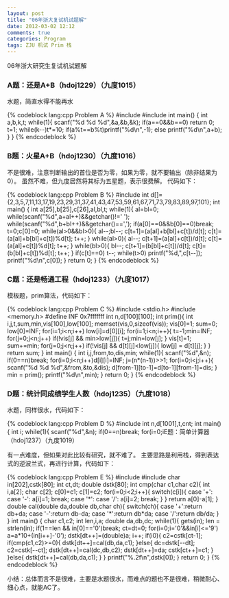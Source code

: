 ```yaml
---
layout: post
title: "06年浙大复试机试题解"
date: 2012-03-02 12:12
comments: true
categories: Program
tags: ZJU 机试 Prim 栈
---
```

<p>
06年浙大研究生复试机试题解
</p>

<h3>A题：还是A+B（hdoj1229）（九度1015）</h3>
<p>水题，简直水得不能再水</p>
{% codeblock lang:cpp Problem A %}
#include <stdio.h>
#include <string.h>
int main()
{
    int a,b,k,t;
    while(1){
        scanf("%d %d %d",&a,&b,&k);
        if(a==0&&b==0) return 0;
        t=1;
        while(k--)t*=10;
        if(a%t==b%t)printf("%d\n",-1);
        else printf("%d\n",a+b);
    }
}
{% endcodeblock %}

<!-- more -->
<h3>B题：火星A+B（hdoj1230）（九度1016）</h3>
<p>不是很难，注意判断输出的首位是否为零，如果为零，就不要输出（除非结果为0）。
虽然不难，但九度居然将其标为五星题，表示很费解。
代码如下：
</p>
{% codeblock lang:cpp Problem B %}
#include<stdio.h>
int d[]={2,3,5,7,11,13,17,19,23,29,31,37,41,43,47,53,59,61,67,71,73,79,83,89,97,101};
int main()
{
    int a[25],b[25],c[26],al,bl,t;
    while(1){
        al=bl=0;
        while(scanf("%d",a+al++)&&getchar()!=' ');
        while(scanf("%d",b+bl++)&&getchar()==',');
        if(a[0]==0&&b[0]==0)break;
        t=0;c[0]=0;
        while(al>0&&bl>0){
            al--;bl--;
            c[t+1]=(a[al]+b[bl]+c[t])/d[t];
            c[t]=(a[al]+b[bl]+c[t])%d[t];
            t++;
        }
        while(al>0){
            al--;
            c[t+1]=(a[al]+c[t])/d[t];
            c[t]=(a[al]+c[t])%d[t];
            t++;
        }
        while(bl>0){
            bl--;
            c[t+1]=(b[bl]+c[t])/d[t];
            c[t]=(b[bl]+c[t])%d[t];
            t++;
        }
        if(c[t]==0) t--;
        while(t>0)
            printf("%d,",c[t--]);
        printf("%d\n",c[0]);
    }
    return 0;
}
{% endcodeblock %}

<h3>C题：还是畅通工程（hdoj1233）（九度1017）</h3>
<p>模板题，prim算法，代码如下：</p>

{% codeblock lang:cpp Problem C %}
#include <stdio.h>
#include <memory.h>
#define INF 0x7fffffff
int n,d[100][100];
int prim(){
    int i,j,t,sum,min,vis[100],low[100];
    memset(vis,0,sizeof(vis));
    vis[0]=1;
    sum=0;
    low[0]=INF;
    for(i=1;i<n;i++) low[i]=d[0][i];
    for(i=1;i<n;i++){
        t=-1;min=INF;
        for(j=0;j<n;j++)
            if(!vis[j] && min>low[j]){
                t=j;min=low[j];
            }
        vis[t]=1;
        sum+=min;
        for(j=0;j<n;j++)
            if(!vis[j] && d[t][j]<low[j]){
                low[j] = d[t][j];
            }
    }
    return sum;
}
int main()
{
    int i,j,from,to,dis,min;
    while(1){
        scanf("%d",&n);
        if(0==n)break;
        for(i=0;i<n;i++)d[i][i]=INF;
        j=(n*(n-1))>>1;
        for(i=0;i<j;i++){
            scanf("%d %d %d",&from,&to,&dis);
            d[from-1][to-1]=d[to-1][from-1]=dis;
        }
        min = prim();
        printf("%d\n",min);
    }
    return 0;
}
{% endcodeblock %}

<h3>D题：统计同成绩学生人数（hdoj1235）（九度1018）</h3>
<p>水题，同样很水，代码如下：</p>
{% codeblock lang:cpp Problem D %}
#include <stdio.h>
int n,d[1001],t,cnt;
int main()
{
    int i;
    while(1){
        scanf("%d",&n);
        if(0==n)break;
        for(i=0;i<n;i++)
            scanf("%d",d+i);
        scanf("%d",&t);
        cnt=0;
        for(i=0;i<n;i++)
            if(d[i]==t)cnt++;
        printf("%d\n",cnt);
    }
    return 0;
}
{% endcodeblock %}

<h3>E题：简单计算器（hdoj1237）（九度1019）</h3>
<p>有一点难度，但如果对此比较有研究，就不难了。
主要思路是利用栈，得到表达式的逆波兰式，再进行计算，代码如下：</p>
{% codeblock lang:cpp Problem E %}
#include <stdio.h>
#include <string.h>
char in[202],cstk[80];
int ct,dt;
double dstk[80];
int cmp(char c1,char c2){
    int i,a[2];
    char c[2];
    c[0]=c1;
    c[1]=c2;
    for(i=0;i<2;i++){
        switch(c[i]){
            case '+':
            case '-':
                a[i]=1;
                break;
            case '*':
            case '/':
                a[i]=2;
                break;
        }
    }
    return a[0]-a[1];
}
double cal(double da,double db,char ch){
    switch(ch){
        case '+':return db+da;
        case '-':return db-da;
        case '*':return db*da;
        case '/':return db/da;
    }
}
int main()
{
    char c1,c2;
    int len,i,a;
    double da,db,dc;
    while(1){
        gets(in);
        len = strlen(in);
        if(1==len && in[0]=='0')break;
        ct=dt=0;
        for(i=0;i<len;i++){
            a=0;
            while(in[i]>='0'&&in[i]<='9')
                a=a*10+(in[i++]-'0');
            dstk[dt++]=(double)a;
            i++;
            if(i<len)cstk[ct++]=in[i];
            i++;
        }
        for(i=0;i<dt/2;i++){
            da=dstk[i];
            dstk[i]=dstk[dt-i-1];
            dstk[dt-i-1]=da;
        }
        for(i=0;i<ct/2;i++){
            c1=cstk[i];
            cstk[i]=cstk[ct-i-1];
            cstk[ct-i-1]=c1;
        }
        while(ct){
            da=dstk[--dt];
            db=dstk[--dt];
            c1=cstk[--ct];
            if(ct>0){
                c2=cstk[ct-1];
                if(cmp(c1,c2)>=0){
                    dstk[dt++]=cal(db,da,c1);
                }else{
                    dc=dstk[--dt];
                    c2=cstk[--ct];
                    dstk[dt++]=cal(dc,db,c2);
                    dstk[dt++]=da;
                    cstk[ct++]=c1;
                }
            }else{
                dstk[dt++]=cal(db,da,c1);
            }
        }
        printf("%.2f\n",dstk[0]);
    }
    return 0;
}
{% endcodeblock %}

<p>小结：总体而言不是很难，主要是水题很水，而难点的题也不是很难，稍微耐心、细心点，就能AC了。</p>

